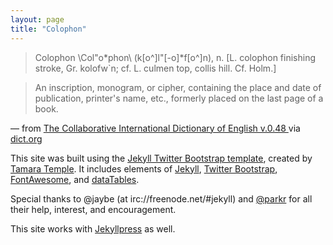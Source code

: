 ```yaml
---
layout: page
title: "Colophon"
---
```


> Colophon \Col"o*phon\ (k[o^]l"[-o]*f[o^]n), n. [L. colophon
  finishing stroke, Gr. kolofw`n; cf. L. culmen top, collis
  hill. Cf. Holm.]

> An inscription, monogram, or cipher, containing the place and
  date of publication, printer's name, etc., formerly placed on
  the last page of a book.

&mdash; from [The Collaborative International Dictionary of English v.0.48 ](http://www.dict.org/bin/Dict?Form=Dict3&Database=gcide) via [dict.org](http://www.dict.org/bin/Dict?Form=Dict2&Database=*&Query=colophon)

This site was built using the [Jekyll Twitter Bootstrap template][jekyll-twitter-bootstrap-template], created by [Tamara Temple][tamouse]. It includes elements of [Jekyll], [Twitter Bootstrap], [FontAwesome], and [dataTables].

Special thanks to @jaybe (at irc://freenode.net/#jekyll) and [@parkr][parkr] for all their help, interest, and encouragement.

This site works with [Jekyllpress] as well.

[jekyll-twitter-bootstrap-template]: https://github.com/tamouse/jekyll-twitter-bootstrap-template "A template for jekyll sites using twitter bootstrap"
[tamouse]: http://github.com/tamouse "Tamara Temple"
[Jekyll]: http://jekyllrb.com "Jekyll - a modern, blog-aware static website generator"
[Twitter Bootstrap]: http://getbootstrap.com "A great way to design pretty websites fast"
[FontAwesome]: http://fontawesome.io "Great looking icon fonts"
[datatables]: http://www.datatables.net "Make your web tables pretty and useful"
[Jekyllpress]: https://github.com/tamouse/jekyllpress "Thor script to make some jekyll blogging chores easier"
[parkr]: https://github.com/parkr "Parker Moore"


